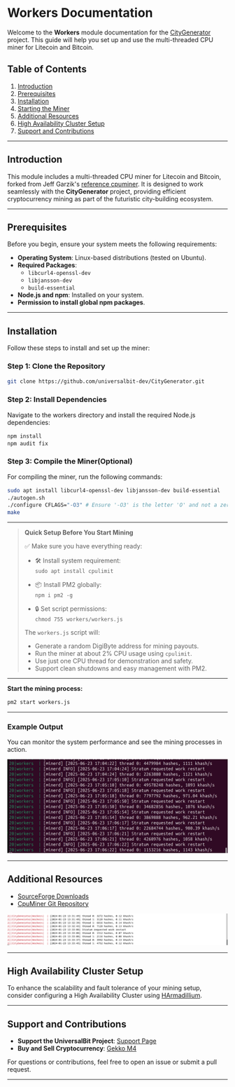 # Workers Documentation

Welcome to the **Workers** module documentation for the [CityGenerator](https://github.com/universalbit-dev/CityGenerator) project. This guide will help you set up and use the multi-threaded CPU miner for Litecoin and Bitcoin.

## Table of Contents
1. [Introduction](#introduction)
2. [Prerequisites](#prerequisites)
3. [Installation](#installation)
4. [Starting the Miner](#starting-the-miner)
5. [Additional Resources](#additional-resources)
6. [High Availability Cluster Setup](#high-availability-cluster-setup)
7. [Support and Contributions](#support-and-contributions)

---

## Introduction

This module includes a multi-threaded CPU miner for Litecoin and Bitcoin, forked from Jeff Garzik's [reference cpuminer](https://github.com/pooler/cpuminer/releases). It is designed to work seamlessly with the **CityGenerator** project, providing efficient cryptocurrency mining as part of the futuristic city-building ecosystem.

---

## Prerequisites

Before you begin, ensure your system meets the following requirements:

- **Operating System**: Linux-based distributions (tested on Ubuntu).
- **Required Packages**:
  - `libcurl4-openssl-dev`
  - `libjansson-dev`
  - `build-essential`
- **Node.js and npm**: Installed on your system.
- **Permission to install global npm packages**.

---

## Installation

Follow these steps to install and set up the miner:

### Step 1: Clone the Repository
```bash
git clone https://github.com/universalbit-dev/CityGenerator.git
```

### Step 2: Install Dependencies
Navigate to the workers directory and install the required Node.js dependencies:
```bash
npm install
npm audit fix
```

### Step 3: Compile the Miner(Optional)
For compiling the miner, run the following commands:
```bash
sudo apt install libcurl4-openssl-dev libjansson-dev build-essential
./autogen.sh
./configure CFLAGS="-O3" # Ensure '-O3' is the letter 'O' and not a zero!
make
```

---

> **Quick Setup Before You Start Mining**
>
> ✅ Make sure you have everything ready:
>
> - 🛠️ Install system requirement:  
>   `sudo apt install cpulimit`
>
> - 📦 Install PM2 globally:  
>   `npm i pm2 -g`
>
> - 🔒 Set script permissions:  
>   `chmod 755 workers/workers.js`
>
> The `workers.js` script will:
> - Generate a random DigiByte address for mining payouts.
> - Run the miner at about 2% CPU usage using `cpulimit`.
> - Use just one CPU thread for demonstration and safety.
> - Support clean shutdowns and easy management with PM2.

---

**Start the mining process:**
```bash
pm2 start workers.js
```

---

### Example Output
You can monitor the system performance and see the mining processes in action.

![minerd INFO](https://github.com/universalbit-dev/CityGenerator/blob/master/workers/minerd_info.png)

---

## Additional Resources

- [SourceForge Downloads](https://sourceforge.net/projects/cpuminer/files/)
- [CpuMiner Git Repository](https://github.com/pooler/cpuminer)

![CityGenerator](https://github.com/universalbit-dev/CityGenerator/blob/master/workers/citygenerator-workers.png "CityGenerator Workers")

---

## High Availability Cluster Setup

To enhance the scalability and fault tolerance of your mining setup, consider configuring a High Availability Cluster using [HArmadillium](https://github.com/universalbit-dev/armadillium/blob/main/HArmadillium.md).

---

## Support and Contributions

- **Support the UniversalBit Project**: [Support Page](https://github.com/universalbit-dev/universalbit-dev/tree/main/support)
- **Buy and Sell Cryptocurrency**: [Gekko M4](https://github.com/universalbit-dev/gekko-m4-globular-cluster/blob/master/README.md)

For questions or contributions, feel free to open an issue or submit a pull request.

---
